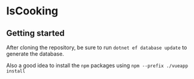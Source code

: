 # IsCooking

## Getting started

After cloning the repository, be sure to run `dotnet ef database update` to generate the database.

Also a good idea to install the `npm` packages using `npm --prefix ./vueapp install`
